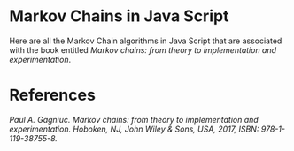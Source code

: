 # Markov Chains in Java Script
Here are all the Markov Chain algorithms in Java Script that are associated with the book entitled <i>Markov chains: from theory to implementation and experimentation</i>.

# References

<i>Paul A. Gagniuc. Markov chains: from theory to implementation and experimentation. Hoboken, NJ,  John Wiley & Sons, USA, 2017, ISBN: 978-1-119-38755-8.</i>
